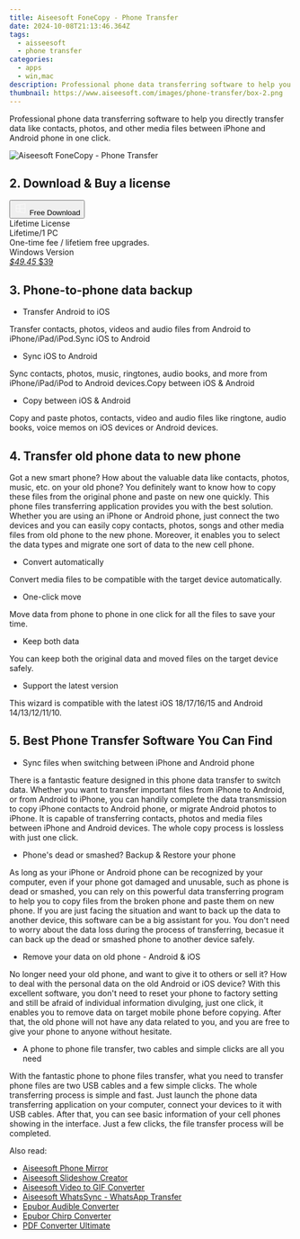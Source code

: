 ```yaml
---
title: Aiseesoft FoneCopy - Phone Transfer
date: 2024-10-08T21:13:46.364Z
tags: 
  - aisseesoft
  - phone transfer
categories: 
  - apps
  - win,mac
description: Professional phone data transferring software to help you directly transfer data like contacts, photos, and other media files between iPhone and Android phone in one click.
thumbnail: https://www.aiseesoft.com/images/phone-transfer/box-2.png
---
```


Professional phone data transferring software to help you directly transfer data like contacts, photos, and other media files between iPhone and Android phone in one click.

![Aiseesoft FoneCopy - Phone Transfer](https://www.aiseesoft.com/images/phone-transfer/box-2.png)

## 2. Download & Buy a license

<div class="mx-auto flex items-center justify-center space-x-4">
  <button 
  onclick="javascript:window.open('https://secure.2checkout.com/order/checkout.php?PRODS=4631685&QTY=1&COUPON=AISEOHC&DESIGN_TYPE=2&SHORT_FORM=1&AFFILIATE=108875&CART=1', '_blank');
    window.open('https://download.aiseesoft.com/mobiesync.exe', '_blank');void(0);"
  class="flex flex-row font-bold rounded-lg text-lg w-48 h-16 bg-[#FF8014] text-[#ffffff] items-center justify-center p-2">
    <svg width="24px" height="24px" viewBox="0 0 24 24" xmlns="http://www.w3.org/2000/svg" color="#ffffff" fill="none" stroke="currentColor" stroke-width="3" stroke-linecap="round" stroke-linejoin="round"><path d="M4 16.9865V7.01353C4 6.71792 4.21531 6.46636 4.50737 6.42072L19.3074 4.10822C19.6713 4.05137 20 4.33273 20 4.70103V19.299C20 19.6673 19.6713 19.9486 19.3074 19.8918L4.50737 17.5793C4.21531 17.5336 4 17.2821 4 16.9865Z" stroke="#f8f7f7" stroke-width="1.5"></path><path d="M4 12H20" stroke="#f8f7f7" stroke-width="1.5"></path><path d="M10.5 5.5V18.5" stroke="#f8f7f7" stroke-width="1.5"></path></svg>
    <span class="font-medium mx-auto">Free Download</span>  
  </button>
</div>

<div class="mx-auto flex items-center justify-center">
  <div class="m-8 grid grid-cols-1 gap-6 xl:grid-cols-1">
    <div class="flex w-full flex-col rounded-2xl bg-[#ffffff] text-[#374151] shadow-xl xl:w-96">
      <div class="flex h-full flex-col p-8">
        <div class="pb-6 text-3xl font-bold">Lifetime License</div>
        <div class="pb-12 text-lg">
          Lifetime/1 PC
          <div class="text-xs">One-time fee / lifetiem free upgrades.</div>
          <div class="text-xs">Windows Version</div>
        </div>
        <div class="flex flex-col gap-3 text-base"></div>
        <div class="flex flex-grow"></div>
        <div class="flex pt-10">
          <a href="https://secure.2checkout.com/order/checkout.php?PRODS=4631685&QTY=1&COUPON=AISEOHC&DESIGN_TYPE=2&SHORT_FORM=1&AFFILIATE=108875&CART=1" class="w-full transform cursor-pointer rounded-lg bg-[#7e22ce] p-3 text-center text-xl font-bold !text-[#ffffff] !no-underline transition-transform hover:bg-purple-800 active:scale-95"> 
           <em class="text-base line-through !text-[#c5c5c5]">$49.45</em>
            $39
          </a>
        </div>
      </div>
    </div>  
  </div>
</div>

## 3. Phone-to-phone data backup

- Transfer Android to iOS

Transfer contacts, photos, videos and audio files from Android to iPhone/iPad/iPod.Sync iOS to Android

- Sync iOS to Android

Sync contacts, photos, music, ringtones, audio books, and more from iPhone/iPad/iPod to Android devices.Copy between iOS & Android

- Copy between iOS & Android

Copy and paste photos, contacts, video and audio files like ringtone, audio books, voice memos on iOS devices or Android devices.

## 4. Transfer old phone data to new phone

Got a new smart phone? How about the valuable data like contacts, photos, music, etc. on your old phone? You definitely want to know how to copy these files from the original phone and paste on new one quickly. This phone files transferring application provides you with the best solution. Whether you are using an iPhone or Android phone, just connect the two devices and you can easily copy contacts, photos, songs and other media files from old phone to the new phone. Moreover, it enables you to select the data types and migrate one sort of data to the new cell phone.

- Convert automatically

Convert media files to be compatible with the target device automatically.

- One-click move

Move data from phone to phone in one click for all the files to save your time.

- Keep both data

You can keep both the original data and moved files on the target device safely.

- Support the latest version

This wizard is compatible with the latest iOS 18/17/16/15 and Android 14/13/12/11/10.

## 5. Best Phone Transfer Software You Can Find

- Sync files when switching between iPhone and Android phone

There is a fantastic feature designed in this phone data transfer to switch data. Whether you want to transfer important files from iPhone to Android, or from Android to iPhone, you can handily complete the data transmission to copy iPhone contacts to Android phone, or migrate Android photos to iPhone. It is capable of transferring contacts, photos and media files between iPhone and Android devices. The whole copy process is lossless with just one click.

- Phone's dead or smashed? Backup & Restore your phone

As long as your iPhone or Android phone can be recognized by your computer, even if your phone got damaged and unusable, such as phone is dead or smashed, you can rely on this powerful data transferring program to help you to copy files from the broken phone and paste them on new phone. If you are just facing the situation and want to back up the data to another device, this software can be a big assistant for you. You don't need to worry about the data loss during the process of transferring, becasue it can back up the dead or smashed phone to another device safely.

- Remove your data on old phone - Android & iOS

No longer need your old phone, and want to give it to others or sell it? How to deal with the personal data on the old Android or iOS device? With this excellent software, you don't need to reset your phone to factory setting and still be afraid of individual information divulging, just one click, it enables you to remove data on target mobile phone before copying. After that, the old phone will not have any data related to you, and you are free to give your phone to anyone without hesitate.

- A phone to phone file transfer, two cables and simple clicks are all you need

With the fantastic phone to phone files transfer, what you need to transfer phone files are two USB cables and a few simple clicks. The whole transferring process is simple and fast. Just launch the phone data transferring application on your computer, connect your devices to it with USB cables. After that, you can see basic information of your cell phones showing in the interface. Just a few clicks, the file transfer process will be completed.

<ins class="adsbygoogle"
      style="display:block"
      data-ad-client="ca-pub-7571918770474297"
      data-ad-slot="8358498916"
      data-ad-format="auto"
      data-full-width-responsive="true"></ins>

<span class="atpl-alsoreadstyle">Also read:</span>
<div><ul>
<li><a href="https://tools.techidaily.com/aiseesoft/phone-mirror/"><u>Aiseesoft Phone Mirror</u></a></li>
<li><a href="https://tools.techidaily.com/aiseesoft/slideshow-creator/"><u>Aiseesoft Slideshow Creator</u></a></li>
<li><a href="https://tools.techidaily.com/aiseesoft/video-to-gif/"><u>Aiseesoft Video to GIF Converter</u></a></li>
<li><a href="https://tools.techidaily.com/aiseesoft/whatsapp-transfer/"><u>Aiseesoft WhatsSync - WhatsApp Transfer</u></a></li>
<li><a href="https://tools.techidaily.com/epubor/audible-converter/"><u>Epubor Audible Converter</u></a></li>
<li><a href="https://tools.techidaily.com/epubor/chirp-converter/"><u>Epubor Chirp Converter</u></a></li>
<li><a href="https://tools.techidaily.com/pdf-converter-ultimate/"><u>PDF Converter Ultimate</u></a></li>
</ul></div>

